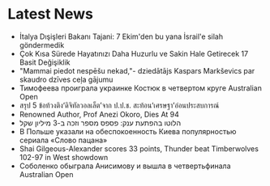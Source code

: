 # Latest News
-  İtalya Dışişleri Bakanı Tajani: 7 Ekim'den bu yana İsrail'e silah göndermedik
-  Çok Kısa Sürede Hayatınızı Daha Huzurlu ve Sakin Hale Getirecek 17 Basit Değişiklik
-  "Mammai piedot nespēšu nekad,"- dziedātājs Kaspars Markševics par skaudro dzīves ceļa gājumu
-  Тимофеева проиграла украинке Костюк в четвертом круге Australian Open
-  สรุป 5 ข้อท้วงติง‘ดิจิทัลวอลเล็ต’จาก ป.ป.ช. สะท้อน‘เศรษฐา’อ่อนประสบการณ์
-  Renowned Author, Prof Anezi Okoro, Dies At 94
-  הלוטו בהפתעת ענק: פספס מספר וזכה ב-3 מיליון שקל
-  В Польше указали на обеспокоенность Киева популярностью сериала «Слово пацана»
-  Shai Gilgeous-Alexander scores 33 points, Thunder beat Timberwolves 102-97 in West showdown
-  Соболенко обыграла Анисимову и вышла в четвертьфинала Australian Open
